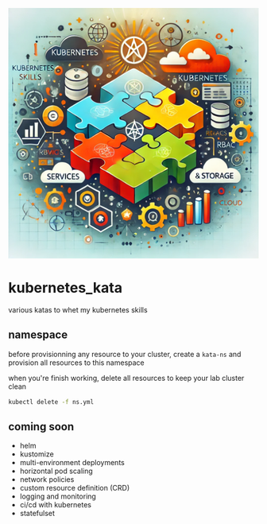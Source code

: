 ![Kubernetes Image](kubernetes.webp)

# kubernetes_kata

various katas to whet my kubernetes skills

## namespace

before provisionning any resource to your cluster, create a `kata-ns` and
provision all resources to this namespace

when you're finish working, delete all resources to keep your lab cluster clean

```bash
kubectl delete -f ns.yml
```

## coming soon

- helm
- kustomize
- multi-environment deployments
- horizontal pod scaling
- network policies
- custom resource definition (CRD)
- logging and monitoring
- ci/cd with kubernetes
- statefulset
